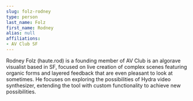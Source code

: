 ```yaml
---
slug: folz-rodney
type: person
last_name: Folz
first_name: Rodney
alias: null
affiliations:
- AV Club SF
---
```


Rodney Folz (haute.rod) is a founding member of AV Club is an algorave visualist based in SF, focused on live creation of complex scenes featuring organic forms and layered feedback that are even pleasant to look at sometimes. He focuses on exploring the possibilities of Hydra video synthesizer, extending the tool with custom functionality to achieve new possibilities.